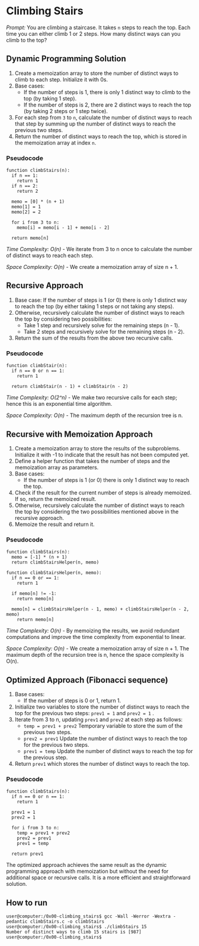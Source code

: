 # Climbing Stairs

*Prompt:* You are climbing a staircase. It takes `n` steps to reach the top.
Each time you can either climb 1 or 2 steps. How many distinct ways can you
climb to the top?

## Dynamic Programming Solution

1. Create a memoization array to store the number of distinct ways to climb to
   each step. Initialize it with 0s.
2. Base cases:
   - If the number of steps is 1, there is only 1 distinct way to climb to the
     top (by taking 1 step).
   - If the number of steps is 2, there are 2 distinct ways to reach the  top
     (by taking 2 steps or 1 step twice).
3. For each step from `3` to `n`, calculate the number of distinct ways to reach
   that step by summing up the number of distinct ways to reach the previous two
   steps.
4. Return the number of distinct ways to reach the top, which is stored in the
   memoization array at index `n`.

### Pseudocode
```
function climbStairs(n):
  if n == 1:
    return 1
  if n == 2:
    return 2

  memo = [0] * (n + 1)
  memo[1] = 1
  memo[2] = 2

  for i from 3 to n:
    memo[i] = memo[i - 1] + memo[i - 2]

  return memo[n]
```
*Time Complexity:* _O(n)_ - We iterate from 3 to n once to calculate the number
of distinct ways to reach each step.

*Space Complexity:* _O(n)_ - We create a memoization array of size n + 1.

## Recursive Approach

1. Base case:
   If the number of steps is 1 (or 0) there is only 1 distinct way to reach the
   top (by either taking 1 steps or not taking any steps).
2. Otherwise, recursively calculate the number of distinct ways to reach the top
   by considering two possibilities:
   - Take 1 step and recursively solve for the remaining steps (n - 1).
   - Take 2 steps and recursively solve for the remaining steps (n - 2).
3. Return the sum of the results from the above two recursive calls.

### Pseudocode
```
function climbStair(n):
  if n == 0 or n == 1:
    return 1

  return climbStair(n - 1) + climbStair(n - 2)
```
*Time Complexity:* _O(2^n)_ - We make two recursive calls for each step; hence
this is an exponential time algorithm.

*Space Complexity:* _O(n)_ - The maximum depth of the recursion tree is n.

## Recursive with Memoization Approach

1. Create a memoization array to store the results of the subproblems.
   Initialize it with -1 to indicate that the result has not been computed yet.
2. Define a helper function that takes the number of steps and the memoization
   array as parameters.
3. Base cases:
   - If the number of steps is 1 (or 0) there is only 1 distinct way to
     reach the top.
4. Check if the result for the current number of steps is already memoized. If
   so, return the memoized result.
5. Otherwise, recursively calculate the number of distinct ways to reach the top
   by considering the two possibilities mentioned above in the recursive
   approach.
6. Memoize the result and return it.

### Pseudocode
```
function climbStairs(n):
  memo = [-1] * (n + 1)
  return climbStairsHelper(n, memo)
  
function climbStairsHelper(n, memo):
  if n == 0 or == 1:
    return 1
  
  if memo[n] != -1:
    return memo[n]
  
  memo[n] = climbStairsHelper(n - 1, memo) + climbStairsHelper(n - 2, memo)
    return memo[n]
```
*Time Complexity:* _O(n)_ - By memoizing the results, we avoid redundant
computations and improve the time complexity from exponential to linear.

*Space Complexity:* _O(n)_ - We create a memoization array of size n + 1. The
maximum depth of the recursion tree is n, hence the space complexity is O(n).

## Optimized Approach (Fibonacci sequence)

1. Base cases:
   - If the number of steps is 0 or 1, return 1.
2. Initialize two variables to store the number of distinct ways to reach the
   top for the previous two steps:
   	`prev1 = 1` and `prev2 = 1` .
3. Iterate from 3 to n, updating `prev1` and `prev2` at each step as follows:
	* `temp = prev1 + prev2` Temporary variable to store the sum of the
	  previous two steps.
	* `prev2 = prev1` Update the number of distinct ways to reach the top
	  for the previous two steps.
	* `prev1 = temp` Update the number of distinct ways to reach the top
	  for the previous step.
4. Return `prev1` which stores the number of distinct ways to reach the top.

### Pseudocode
```
function climbStairs(n):
  if n == 0 or n == 1:
    return 1
  
  prev1 = 1
  prev2 = 1
  
  for i from 3 to n:
    temp = prev1 + prev2
    prev2 = prev1
    prev1 = temp
    
  return prev1
```

The optimized approach achieves the same result as the dynamic programming
approach with memoization but without the need for additional space or recursive
calls. It is a more efficient and straightforward solution.

## How to run

```
user@computer:/0x00-climbing_stairs$ gcc -Wall -Werror -Wextra -pedantic climbStairs.c -o climbStairs
user@computer:/0x00-climbing_stairs$ ./climbStairs 15
Number of distinct ways to climb 15 stairs is [987]
user@computer:/0x00-climbing_stairs$
```


